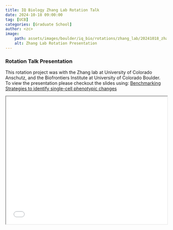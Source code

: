 ```yaml
---
title: IQ Biology Zhang Lab Rotation Talk
date: 2024-10-18 09:00:00
tag: [UCB]
categories: [Graduate School]
author: <zc>    
image: 
    path: assets/images/boulder/iq_bio/rotations/zhang_lab/20241018_zhang_lab_rotation_presentation.png
    alt: Zhang Lab Rotation Presentation
---
```


### Rotation Talk Presentation

This rotation project was with the Zhang lab at University of Colorado Anschutz, and the Biofrontiers Institute at University of Colorado Boulder. To view the presentation please checkout the slides using: [Benchmarking Strategies to identify single-cell phenotypic changes](https://drive.google.com/file/d/1c5OQmymIHlU60Xk-SyQJj1nalhGzZ-zR/view?usp=sharing)

<iframe src="{{ '/assets/pdf/iq_bio_rotations/zhang_lab/20241018_zhang_lab_rotation_presentation.pdf' | relative_url }}" width="100%" height="400px"></iframe>